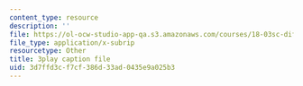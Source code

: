 ```yaml
---
content_type: resource
description: ''
file: https://ol-ocw-studio-app-qa.s3.amazonaws.com/courses/18-03sc-differential-equations-fall-2011/3d7ffd3cf7cf386d33ad0435e9a025b3_sZ2qulI6GEk.srt
file_type: application/x-subrip
resourcetype: Other
title: 3play caption file
uid: 3d7ffd3c-f7cf-386d-33ad-0435e9a025b3
---
```

